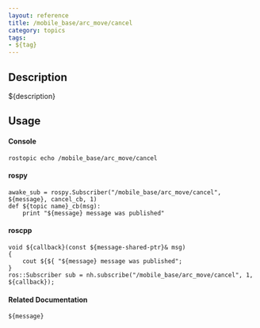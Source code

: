 ```yaml
---
layout: reference
title: /mobile_base/arc_move/cancel
category: topics
tags: 
- ${tag}
---
```


## Description
${description}

## Usage
#### Console
```
rostopic echo /mobile_base/arc_move/cancel
```

#### rospy
```
awake_sub = rospy.Subscriber("/mobile_base/arc_move/cancel", ${message}, cancel_cb, 1)
def ${topic name}_cb(msg):
    print "${message} message was published"
```

#### roscpp
```
void ${callback}(const ${message-shared-ptr}& msg)
{
    cout ${${ "${message} message was published";
}
ros::Subscriber sub = nh.subscribe("/mobile_base/arc_move/cancel", 1, ${callback});
```

#### Related Documentation
``${message}``  